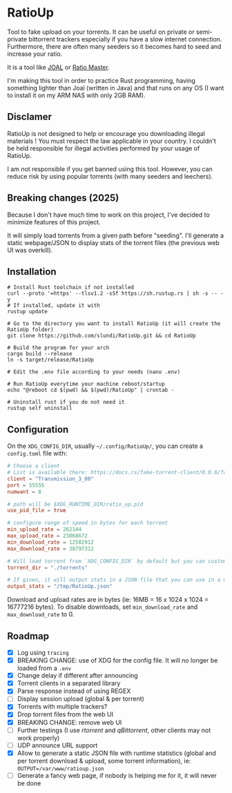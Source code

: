 # RatioUp

Tool to fake upload on your torrents. It can be useful on private or semi-private bittorrent trackers especially if you have a slow internet connection. Furthermore,
there are often many seeders so it becomes hard to seed and increase your ratio.

It is a tool like [JOAL](https://github.com/anthonyraymond/joal) or [Ratio Master](http://ratiomaster.net/).

I'm making this tool in order to practice Rust programming, having something lighter than Joal (written in Java) and that runs on any OS (I want to install it on my ARM NAS with only 2GB RAM).

## Disclamer

RatioUp is not designed to help or encourage you downloading illegal materials ! You must respect the law applicable in your country. I couldn't be held responsible for illegal activities performed by your usage of RatioUp.

I am not responsible if you get banned using this tool. However, you can reduce risk by using popular torrents (with many seeders and leechers).

## Breaking changes (2025)

Because  I don't have much time to work on this project, I've decided to minimize features of this project.

It will simply load torrents from a given path before "seeding". I'll generate a static webpage/JSON to display stats
of the torrent files (the previous web UI was overkill).

## Installation

```shell
# Install Rust toolchain if not installed
curl --proto '=https' --tlsv1.2 -sSf https://sh.rustup.rs | sh -s -- -y
# If installed, update it with
rustup update

# Go to the directory you want to install RatioUp (it will create the RatioUp folder)
git clone https://github.com/slundi/RatioUp.git && cd RatioUp

# Build the program for your arch
cargo build --release
ln -s target/release/RatioUp

# Edit the .env file according to your needs (nano .env)

# Run RatioUp everytime your machine reboot/startup
echo "@reboot cd $(pwd) && $(pwd)/RatioUp" | crontab -

# Uninstall rust if you do not need it
rustup self uninstall
```

## Configuration

On the `XDG_CONFIG_DIR`, usually `~/.config/RatioUp/`, you can create a `config.toml` file with:

```toml
# Choose a client
# List is available there: https://docs.rs/fake-torrent-client/0.9.6/fake_torrent_client/clients/enum.ClientVersion.html
client = "Transmission_3_00"
port = 55555
numwant = 8

# path will be $XDG_RUNTIME_DIR/ratio_up.pid
use_pid_file = true

# configure range of speed in bytes for each torrent
min_upload_rate = 262144
max_upload_rate = 23068672
min_download_rate = 12582912
max_download_rate = 38797312

# Will load torrent from `XDG_CONFIG_DIR` by default but you can customize it.
torrent_dir = "./torrents"

# If given, it will output stats in a JSON file that you can use in a webserver to track what is happening.
output_stats = "/tmp/RatioUp.json"
```

Download and upload rates are in bytes (ie: 16MB = 16 x 1024 x 1024 = 16777216 bytes).
To disable downloads, set `min_download_rate` and `max_download_rate` to 0.

## Roadmap

- [x] Log using `tracing`
- [x] BREAKING CHANGE: use of XDG for the config file. It will no longer be loaded from a `.env`
- [x] Change delay if different after announcing
- [x] Torrent clients in a separated library
- [x] Parse response instead of using REGEX
- [ ] Display session upload (global & per torrent)
- [x] Torrents with multiple trackers?
- [x] Drop torrent files from the web UI
- [x] BREAKING CHANGE: remove web UI
- [ ] Further testings (I use *rtorrent* and *qBittorrent*, other clients may not work properly)
- [ ] UDP announce URL support
- [x] Allow to generate a static JSON file with runtime statistics (global and per torrent download & upload, some torrent information), ie: `OUTPUT=/var/www/ratioup.json`
- [ ] Generate a fancy web page, if nobody is helping me for it, it will never be done

